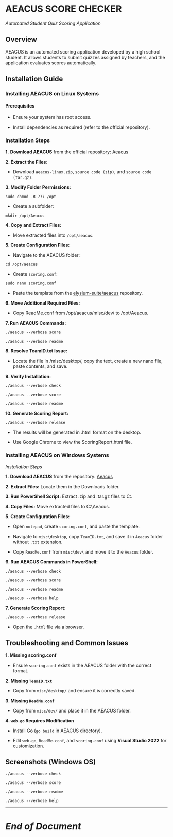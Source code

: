 # AEACUS SCORE CHECKER

*Automated Student Quiz Scoring Application*

## Overview

AEACUS is an automated scoring application developed by a high school student. It allows students to submit quizzes assigned by teachers, and the application evaluates scores automatically.

## Installation Guide

### Installing AEACUS on Linux Systems

#### Prerequisites

- Ensure your system has root access.

- Install dependencies as required (refer to the official repository).

### Installation Steps

**1.** **Download AEACUS** from the official repository: [Aeacus](https://github.com/elysium-suite/aeacus)

**2. Extract the Files**:

- Download `aeacus-linux.zip`, `source code (zip)`, and `source code (tar.gz)`.

**3. Modify Folder Permissions:**

`sudo chmod -R 777 /opt`

- Create a subfolder:

`mkdir /opt/Aeacus`

**4. Copy and Extract Files:**

- Move extracted files into `/opt/aeacus`.

**5. Create Configuration Files:**

- Navigate to the AEACUS folder:

`cd /opt/aeacus`

- Create `scoring.conf`:

`sudo nano scoring.conf`

- Paste the template from the [elysium-suite/aeacus](https://github.com/elysium-suite/aeacus) repository.

**6. Move Additional Required Files:**

- Copy ReadMe.conf from /opt/aeacus/misc/dev/ to /opt/Aeacus.

**7. Run AEACUS Commands:**

`./aeacus --verbose score`

`./aeacus --verbose readme`

**8. Resolve TeamID.txt Issue:**

- Locate the file in /misc/desktop/, copy the text, create a new nano file, paste contents, and save.

**9. Verify Installation:**

`./aeacus --verbose check`

`./aeacus --verbose score`

`./aeacus --verbose readme`

**10. Generate Scoring Report:**

`./aeacus --verbose release`

- The results will be generated in .html format on the desktop.

- Use Google Chrome to view the ScoringReport.html file.

### Installing AEACUS on Windows Systems

*Installation Steps*

**1.** **Download AEACUS** from the repository: [Aeacus](https://github.com/elysium-suite/aeacus)

**2. Extract Files:** Locate them in the Downloads folder.

**3. Run PowerShell Script:** Extract .zip and .tar.gz files to C:\.

**4. Copy Files:** Move extracted files to C:\Aeacus.

**5. Create Configuration Files:**

- Open `notepad`, create `scoring.conf`, and paste the template.

- Navigate to `misc\desktop`, copy `TeamID.txt`, and save it in `Aeacus` folder without `.txt` extension.

- Copy `ReadMe.conf` from `misc\dev\` and move it to the `Aeacus` folder.

**6. Run AEACUS Commands in PowerShell:**

`./aeacus --verbose check`

`./aeacus --verbose score`

`./aeacus --verbose readme`

`./aeacus --verbose help`

**7. Generate Scoring Report:**

`./aeacus --verbose release`

- Open the `.html` file via a browser.

## Troubleshooting and Common Issues

**1. Missing scoring.conf**

- Ensure `scoring.conf` exists in the AEACUS folder with the correct format.

**2. Missing `TeamID.txt`**

- Copy from `misc/desktop/` and ensure it is correctly saved.

**3. Missing `ReadMe.conf`**

- Copy from `misc/dev/` and place it in the AEACUS folder.

**4. `web.go` Requires Modification**

- Install [Go](https://go.dev/dl/) (`go build` in AEACUS directory).

- Edit `web.go`, `ReadMe.conf`, and `scoring.conf` using **Visual Studio 2022** for customization.

## Screenshots (Windows OS)

`./aeacus --verbose check`

`./aeacus --verbose score`

`./aeacus --verbose readme`

`./aeacus --verbose help`

----
# *End of Document*

